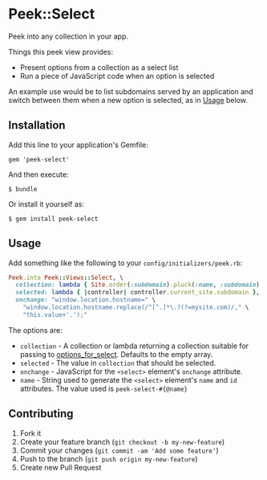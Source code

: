 # Peek::Select

Peek into any collection in your app.

Things this peek view provides:

- Present options from a collection as a select list
- Run a piece of JavaScript code when an option is selected

An example use would be to list subdomains served by an application
and switch between them when a new option is selected, as in
[Usage](#usage) below.

## Installation

Add this line to your application's Gemfile:

    gem 'peek-select'

And then execute:

    $ bundle

Or install it yourself as:

    $ gem install peek-select

## Usage

Add something like the following to your `config/initializers/peek.rb`:

```ruby
Peek.into Peek::Views::Select, \
  collection: lambda { Site.order(:subdomain).pluck(:name, :subdomain) },
  selected: lambda { |controller| controller.current_site.subdomain },
  onchange: "window.location.hostname=" \
    "window.location.hostname.replace(/^[^.]*\.?(?=mysite.com)/," \
    "this.value+'.');"
```

The options are:

- `collection` - A collection or lambda returning a collection suitable
  for passing to [options_for_select](https://api.rubyonrails.org/classes/ActionView/Helpers/FormOptionsHelper.html#method-i-options_for_select).
  Defaults to the empty array.
- `selected` - The value in `collection` that should be selected.
- `onchange` - JavaScript for the `<select>` element's `onchange` attribute.
- `name` - String used to generate the `<select>` element's `name` and `id`
  attributes. The value used is `peek-select-#{@name}`

## Contributing

1. Fork it
2. Create your feature branch (`git checkout -b my-new-feature`)
3. Commit your changes (`git commit -am 'Add some feature'`)
4. Push to the branch (`git push origin my-new-feature`)
5. Create new Pull Request

